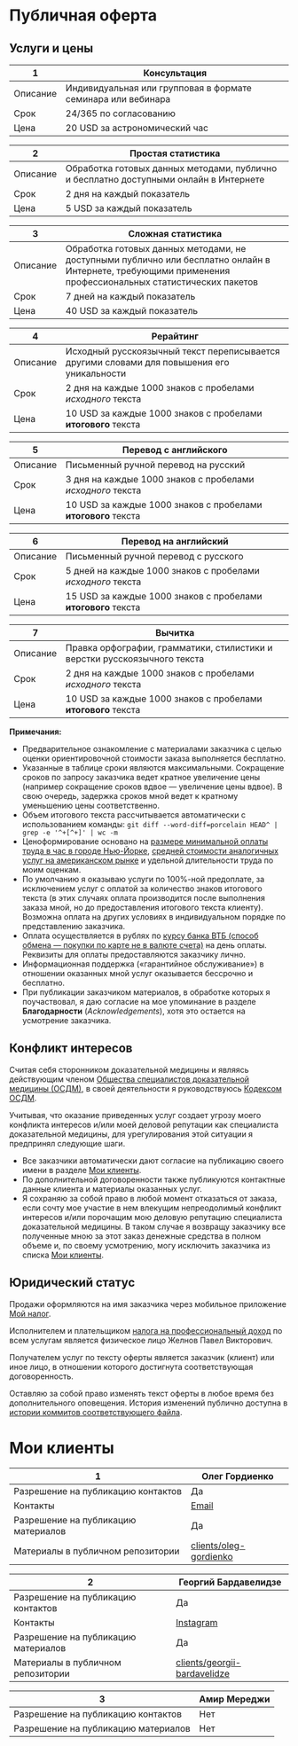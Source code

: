 # Публичная оферта

## Услуги и цены

| 1 | Консультация |
|---|--------------|
| Описание | Индивидуальная или групповая в формате семинара или вебинара |
| Срок | 24/365 по согласованию |
| Цена | 20 USD за астрономический час |

| 2 | Простая статистика |
|---|--------------------|
| Описание | Обработка готовых данных методами, публично и бесплатно доступными онлайн в Интернете |
| Срок | 2 дня на каждый показатель |
| Цена | 5 USD за каждый показатель |

| 3 | Сложная статистика |
|---|--------------------|
| Описание | Обработка готовых данных методами, не доступными публично или бесплатно онлайн в Интернете, требующими применения профессиональных статистических пакетов |
| Срок | 7 дней на каждый показатель |
| Цена | 40 USD за каждый показатель |

| 4 | Рерайтинг |
|---|-----------|
| Описание | Исходный русскоязычный текст переписывается другими словами для повышения его уникальности |
| Срок | 2 дня на каждые 1000 знаков с пробелами _исходного_ текста |
| Цена | 10 USD за каждые 1000 знаков с пробелами **итогового** текста |

| 5 | Перевод с английского |
|---|-----------------------|
| Описание | Письменный ручной перевод на русский |
| Срок | 3 дня на каждые 1000 знаков с пробелами _исходного_ текста |
| Цена | 10 USD за каждые 1000 знаков с пробелами **итогового** текста |

| 6 | Перевод на английский |
|---|-----------------------|
| Описание | Письменный ручной перевод с русского |
| Срок | 5 дней на каждые 1000 знаков с пробелами _исходного_ текста |
| Цена | 15 USD за каждые 1000 знаков с пробелами **итогового** текста |

| 7 | Вычитка |
|---|---------|
| Описание | Правка орфографии, грамматики, стилистики и верстки русскоязычного текста |
| Срок | 2 дня на каждые 1000 знаков с пробелами _исходного_ текста |
| Цена | 10 USD за каждые 1000 знаков с пробелами **итогового** текста |

**Примечания:**

* Предварительное ознакомление с материалами заказчика с целью оценки ориентировочной стоимости заказа выполняется бесплатно.
* Указанные в таблице сроки являются максимальными. Сокращение сроков по запросу заказчика ведет кратное увеличение цены (например сокращение сроков вдвое — увеличение цены вдвое). В свою очередь, задержка сроков мной ведет к кратному уменьшению цены соответственно.
* Объем итогового текста рассчитывается автоматически с использованием команды: `git diff --word-diff=porcelain HEAD^ | grep -e '^+[^+]' | wc -m`
* Ценоформирование основано на [размере минимальной оплаты труда в час в городе Нью-Йорке](https://labor.ny.gov/workerprotection/laborstandards/workprot/minwage.shtm), [средней стоимости аналогичных услуг на американском рынке](https://www.salary.com) и удельной длительности труда по моим оценкам.
* По умолчанию я оказываю услуги по 100%-ной предоплате, за исключением услуг с оплатой за количество знаков итогового текста (в этих случаях оплата производится после выполнения заказа мной, но до предоставления итогового текста клиенту). Возможна оплата на других условиях в индивидуальном порядке по представлению заказчика.
* Оплата осуществляется в рублях по [курсу банка ВТБ (способ обмена — покупки по карте не в валюте счета)](https://www.vtb.ru/personal/platezhi-i-perevody/obmen-valjuty/) на день оплаты. Реквизиты для оплаты предоставляются заказчику лично.
* Информационная поддержка («гарантийное обслуживание») в отношении оказанных мной услуг оказывается бессрочно и бесплатно.
* При публикации заказчиком материалов, в обработке которых я поучаствовал, я даю согласие на мое упоминание в разделе **Благодарности** (_Acknowledgements_), хотя это остается на усмотрение заказчика.

## Конфликт интересов

Считая себя сторонником доказательной медицины и являясь действующим членом [Общества специалистов доказательной медицины (ОСДМ)](http://osdm.org/), в своей деятельности я руководствуюсь [Кодексом ОСДМ](http://osdm.org/about/).

Учитывая, что оказание приведенных услуг создает угрозу моего конфликта интересов и/или моей деловой репутации как специалиста доказательной медицины, для урегулирования этой ситуации я предпринял следующие шаги.

* Все заказчики автоматически дают согласие на публикацию своего имени в разделе [Мои клиенты](#мои-клиенты).
* По дополнительной договоренности также публикуются контактные данные клиента и материалы оказанных услуг.
* Я сохраняю за собой право в любой момент отказаться от заказа, если сочту мое участие в нем влекущим непреодолимый конфликт интересов и/или порочащим мою деловую репутацию специалиста доказательной медицины. В таком случае я возвращу заказчику все полученные мною за этот заказ денежные средства в полном объеме и, по своему усмотрению, могу исключить заказчика из списка [Мои клиенты](#мои-клиенты).

## Юридический статус

Продажи оформляются на имя заказчика через мобильное приложение [Мой налог](https://npd.nalog.ru/app/).

Исполнителем и плательщиком [налога на профессиональный доход](https://npd.nalog.ru) по всем услугам является физическое лицо Желнов Павел Викторович.

Получателем услуг по тексту оферты является заказчик (клиент) или иное лицо, в отношении которого достигнута соответствующая договоренность.

Оставляю за собой право изменять текст оферты в любое время без дополнительного оповещения. История изменений публично доступна в [истории коммитов соответствующего файла](https://github.com/drzhelnov/drzhelnov.github.io/commits/master/README.md).

# Мои клиенты

| 1 | Олег Гордиенко |
|---|----------------|
| Разрешение на публикацию контактов | Да |
| Контакты | [Email](mailto:angleter812@gmail.com) |
| Разрешение на публикацию материалов | Да |
| Материалы в публичном репозитории | [clients/oleg-gordienko](https://github.com/drzhelnov/clients/tree/oleg-gordienko) |

| 2 | Георгий Бардавелидзе |
|---|----------------------|
| Разрешение на публикацию контактов | Да |
| Контакты | [Instagram](https://instagr.am/goshabar) |
| Разрешение на публикацию материалов | Да |
| Материалы в публичном репозитории | [clients/georgii-bardavelidze](https://github.com/drzhelnov/clients/tree/georgii-bardavelidze) |

| 3 | Амир Мереджи |
|---|--------------|
| Разрешение на публикацию контактов | Нет |
| Разрешение на публикацию материалов | Нет |
